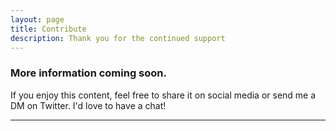```yaml
---
layout: page
title: Contribute
description: Thank you for the continued support
---
```


<section>
<h3>More information coming soon.</h3>
<p>If you enjoy this content, feel free to share it on social media or send me a DM on Twitter. I'd love to have a chat! </p>


<hr class="major" />
